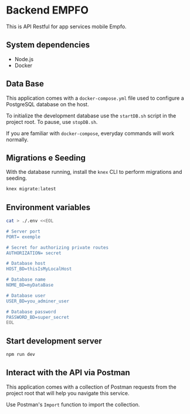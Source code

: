 # Backend EMPFO

This is API Restful for app services mobile Empfo.

## System dependencies 

- Node.js
- Docker

## Data Base

This application comes with a `docker-compose.yml` file used to configure a PostgreSQL database on the host.

To initialize the development database use the `startDB.sh` script in the project root. To pause, use `stopDB.sh`.

If you are familiar with `docker-compose`, everyday commands will work normally.

## Migrations e Seeding

With the database running, install the `knex` CLI to perform migrations and seeding.

```sh
knex migrate:latest
```

## Environment variables 

```sh
cat > ./.env <<EOL

# Server port
PORT= exemple 

# Secret for authorizing private routes
AUTHORIZATION= secret

# Database host
HOST_BD=thisIsMyLocalHost

# Database name
NOME_BD=myDataBase

# Database user 
USER_BD=you_adminer_user

# Database password
PASSWORD_BD=super_secret
EOL
```

## Start development server

```sh
npm run dev
```

## Interact with the API via Postman

This application comes with a collection of Postman requests from the project root that will help you navigate this service.

Use Postman's `Import` function to import the collection.


